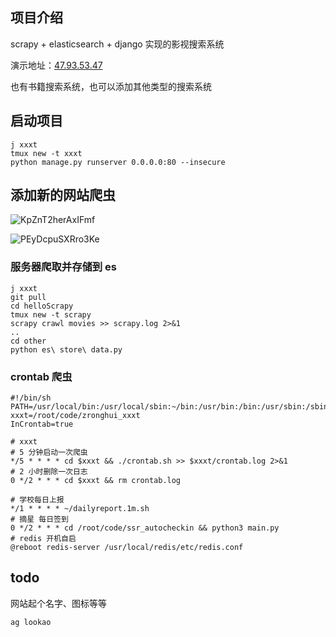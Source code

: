 



## 项目介绍

scrapy + elasticsearch + django 实现的影视搜索系统

演示地址：[47.93.53.47](http://47.93.53.47/)

也有书籍搜索系统，也可以添加其他类型的搜索系统

## 启动项目

```shell
j xxxt
tmux new -t xxxt
python manage.py runserver 0.0.0.0:80 --insecure
```

## 添加新的网站爬虫

![KpZnT2herAxIFmf](https://i.loli.net/2020/05/05/KpZnT2herAxIFmf.png)



![PEyDcpuSXRro3Ke](https://i.loli.net/2020/05/05/PEyDcpuSXRro3Ke.png)



### 服务器爬取并存储到 es

```shell
j xxxt
git pull
cd helloScrapy
tmux new -t scrapy
scrapy crawl movies >> scrapy.log 2>&1
..
cd other
python es\ store\ data.py
```



### crontab 爬虫

```
#!/bin/sh
PATH=/usr/local/bin:/usr/local/sbin:~/bin:/usr/bin:/bin:/usr/sbin:/sbin
xxxt=/root/code/zronghui_xxxt
InCrontab=true

# xxxt
# 5 分钟启动一次爬虫
*/5 * * * * cd $xxxt && ./crontab.sh >> $xxxt/crontab.log 2>&1
# 2 小时删除一次日志
0 */2 * * * cd $xxxt && rm crontab.log

# 学校每日上报
*/1 * * * * ~/dailyreport.1m.sh
# 摘星 每日签到
0 */2 * * * cd /root/code/ssr_autocheckin && python3 main.py
# redis 开机自启
@reboot redis-server /usr/local/redis/etc/redis.conf
```



## todo

网站起个名字、图标等等

```shell
ag lookao
```

